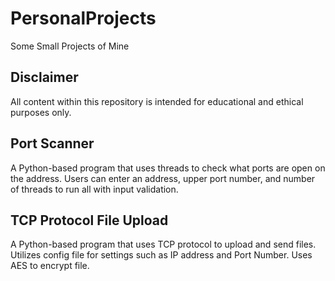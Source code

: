 # PersonalProjects
Some Small Projects of Mine

## Disclaimer

All content within this repository is intended for educational and ethical purposes only.

## Port Scanner 

A Python-based program that uses threads to check what ports are open on the address. Users can enter an address, upper port number, and number of threads to run all with input validation.

## TCP Protocol File Upload
A Python-based program that uses TCP protocol to upload and send files. Utilizes config file for settings such as IP address and Port Number. Uses AES to encrypt file.
